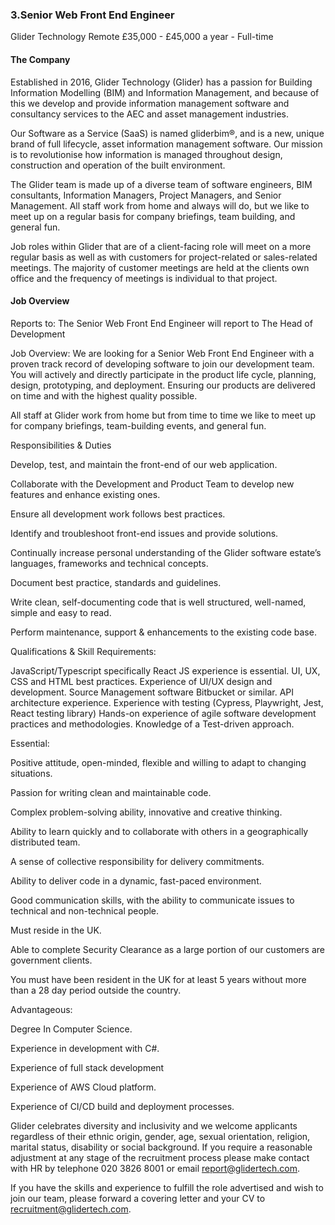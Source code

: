 ### 3.Senior Web Front End Engineer
Glider Technology
Remote
£35,000 - £45,000 a year - Full-time

#### The Company
Established in 2016, Glider Technology (Glider) has a passion for Building Information Modelling (BIM) and Information Management, and because of this we develop and provide information management software and consultancy services to the AEC and asset management industries.

Our Software as a Service (SaaS) is named gliderbim®, and is a new, unique brand of full lifecycle, asset information management software. Our mission is to revolutionise how information is managed throughout design, construction and operation of the built environment.

The Glider team is made up of a diverse team of software engineers, BIM consultants, Information Managers, Project Managers, and Senior Management. All staff work from home and always will do, but we like to meet up on a regular basis for company briefings, team building, and general fun.

Job roles within Glider that are of a client-facing role will meet on a more regular basis as well as with customers for project-related or sales-related meetings. The majority of customer meetings are held at the clients own office and the frequency of meetings is individual to that project.


#### Job Overview

Reports to:
The Senior Web Front End Engineer will report to The Head of Development

Job Overview:
We are looking for a Senior Web Front End Engineer with a proven track record of developing software to join our development team. You will actively and directly participate in the product life cycle, planning, design, prototyping, and deployment. Ensuring our products are delivered on time and with the highest quality possible.

All staff at Glider work from home but from time to time we like to meet up for company briefings, team-building events, and general fun.

Responsibilities & Duties

Develop, test, and maintain the front-end of our web application.

Collaborate with the Development and Product Team to develop new features and enhance existing ones.

Ensure all development work follows best practices.

Identify and troubleshoot front-end issues and provide solutions.

Continually increase personal understanding of the Glider software estate’s languages, frameworks and technical concepts.

Document best practice, standards and guidelines.

Write clean, self-documenting code that is well structured, well-named, simple and easy to read.

Perform maintenance, support & enhancements to the existing code base.

Qualifications & Skill Requirements:

JavaScript/Typescript specifically React JS experience is essential.
UI, UX, CSS and HTML best practices.
Experience of UI/UX design and development.
Source Management software Bitbucket or similar.
API architecture experience.
Experience with testing (Cypress, Playwright, Jest, React testing library)
Hands-on experience of agile software development practices and methodologies.
Knowledge of a Test-driven approach.

Essential:

Positive attitude, open-minded, flexible and willing to adapt to changing situations.

Passion for writing clean and maintainable code.

Complex problem-solving ability, innovative and creative thinking.

Ability to learn quickly and to collaborate with others in a geographically distributed team.

A sense of collective responsibility for delivery commitments.

Ability to deliver code in a dynamic, fast-paced environment.

Good communication skills, with the ability to communicate issues to technical and non-technical people.

Must reside in the UK.

Able to complete Security Clearance as a large portion of our customers are government clients.

You must have been resident in the UK for at least 5 years without more than a 28 day period outside the country.

Advantageous:

Degree In Computer Science.

Experience in development with C#.

Experience of full stack development

Experience of AWS Cloud platform.

Experience of CI/CD build and deployment processes.

Glider celebrates diversity and inclusivity and we welcome applicants regardless of their ethnic origin, gender, age, sexual orientation, religion, marital status, disability or social background. If you require a reasonable adjustment at any stage of the recruitment process please make contact with HR by telephone 020 3826 8001 or email report@glidertech.com.



If you have the skills and experience to fulfill the role advertised and wish to join our team, please forward a covering letter and your CV to recruitment@glidertech.com.
